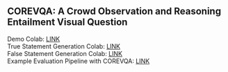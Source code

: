 ## COREVQA: A Crowd Observation and Reasoning Entailment Visual Question

Demo Colab: [LINK](https://colab.research.google.com/drive/1SpuTta5tSzktiCo9xN4CtE9P1pmYV0ax)  
True Statement Generation Colab: [LINK](https://colab.research.google.com/drive/15r2umyM2bldKTxjrDIR_Q11Yh5waGVNR#scrollTo=htPzjvrcd08S)  
False Statement Generation Colab: [LINK](https://colab.research.google.com/drive/1VEBi12Ggt45jE3AnMXbnsTonxZEwdMm1#scrollTo=l1YJkifHnfLn)  
Example Evaluation Pipeline with COREVQA: [LINK](https://colab.research.google.com/drive/1YJaYwfqV9l_byIPIdLTSmX81g-Zo82eFauthuser=0#scrollTo=2VJJeEThtdQP&uniqifier=1_)
